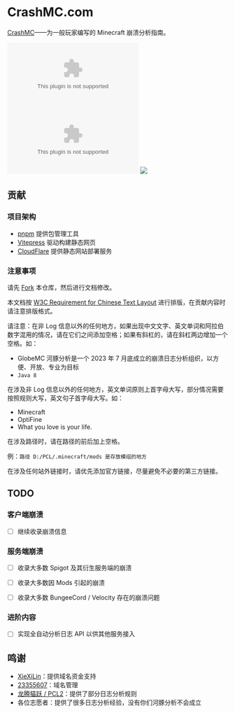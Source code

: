 # CrashMC.com

[CrashMC](https://crashmc.com/)——为一般玩家编写的 Minecraft 崩溃分析指南。

[![](https://img.shields.io/github/stars/GlobeMC/crashmc.com?style=for-the-badge)](https://bilibili.com/video/BV1GJ411x7h7)
[![](https://img.shields.io/github/issues/GlobeMC/crashmc.com?style=for-the-badge)](https://github.com/GlobeMC/crashmc.com/issues)
[![](https://img.shields.io/github/actions/workflow/status/GlobeMC/crashmc.com/gh-pages.yml?branch=main&style=for-the-badge)](https://github.com/GlobeMC/crashmc.com/actions/workflows/gh-pages.yml)

## 贡献

### 项目架构

- [pnpm](https://pnpm.io/installation) 提供包管理工具
- [Vitepress](https://vitepress.dev/) 驱动构建静态网页
- [CloudFlare](https://www.cloudflare.com/) 提供静态网站部署服务

### 注意事项

请先 [Fork](https://github.com/GlobeMC/crashmc.com/fork) 本仓库，然后进行文档修改。

本文档按 [W3C Requirement for Chinese Text Layout](https://www.w3.org/International/clreq/) 进行排版，在贡献内容时请注意排版格式。

请注意：在非 Log 信息以外的任何地方，如果出现中文文字、英文单词和阿拉伯数字混用的情况，请在它们之间添加空格；如果有斜杠的，请在斜杠两边增加一个空格。如：

- GlobeMC 河豚分析是一个 2023 年 7 月底成立的崩溃日志分析组织，以方便、开放、专业为目标
- `Java 8`

在涉及非 Log 信息以外的任何地方，英文单词原则上首字母大写，部分情况需要按照规则大写，英文句子首字母大写。如：

- Minecraft
- OptiFine
- What you love is your life.

在涉及路径时，请在路径的前后加上空格。

例：`路径 D:/PCL/.minecraft/mods 是存放模组的地方`

在涉及任何站外链接时，请优先添加官方链接，尽量避免不必要的第三方链接。

## TODO

### 客户端崩溃

- [ ] 继续收录崩溃信息

### 服务端崩溃

- [ ] 收录大多数 Spigot 及其衍生服务端的崩溃

- [ ] 收录大多数因 Mods 引起的崩溃

- [ ] 收录大多数 BungeeCord / Velocity 存在的崩溃问题

### 进阶内容

- [ ] 实现全自动分析日志 API 以供其他服务接入

## 鸣谢

- [XieXiLin](https://github.com/XieXiLin2)：提供域名资金支持
- [23355607](https://github.com/2623684696)：域名管理
- [龙腾猫跃 / PCL2](https://github.com/Hex-Dragon/PCL2)：提供了部分日志分析规则
- 各位志愿者：提供了很多日志分析经验，没有你们河豚分析不会成立
